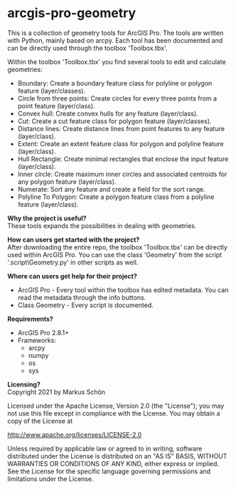 # arcgis-pro-geometry
This is a collection of geometry tools for ArcGIS Pro. The tools are written with Python, mainly based on arcpy. Each tool has been documented and can be directly used through the toolbox 'Toolbox.tbx'.


Within the toolbox 'Toolbox.tbx' you find several tools to edit and calculate geometries:
- Boundary: Create a boundary feature class for polyline or polygon feature (layer/classes).
- Circle from three points: Create circles for every three points from a point feature (layer/class).
- Convex hull: Create convex hulls for any feature (layer/class).
- Cut: Create a cut feature class for polygon feature (layer/classes).
- Distance lines: Create distance lines from point features to any feature (layer/class).
- Extent: Create an extent feature class for polygon and polyline feature (layer/class).
- Hull Rectangle: Create minimal rectangles that enclose the input feature (layer/class).
- Inner circle: Create maximum inner circles and associated centroids for any polygon feature (layer/class).
- Numerate: Sort any feature and create a field for the sort range.
- Polyline To Polygon: Create a polygon feature class from a polyline feature (layer/class).


**Why the project is useful?**<br>
These tools expands the possibilities in dealing with geometries.


**How can users get started with the project?**<br>
After downloading the entire repo, the toolbox 'Toolbox.tbx' can be directly used within ArcGIS Pro.
You can use the class 'Geometry' from the script '.script\Geometry.py' in other scripts as well.


**Where can users get help for their project?**<br>
- ArcGIS Pro - Every tool within the toolbox has edited metadata. You can read the metadata through the info buttons.
- Class Geometry - Every script is documented.


**Requirements?**<br>
- ArcGIS Pro 2.8.1+
- Frameworks:
    - arcpy
    - numpy
    - os
    - sys


**Licensing?**<br>
Copyright 2021 by Markus Schön

Licensed under the Apache License, Version 2.0 (the "License");
you may not use this file except in compliance with the License.
You may obtain a copy of the License at

   http://www.apache.org/licenses/LICENSE-2.0

Unless required by applicable law or agreed to in writing, software
distributed under the License is distributed on an "AS IS" BASIS,
WITHOUT WARRANTIES OR CONDITIONS OF ANY KIND, either express or implied.
See the License for the specific language governing permissions and
limitations under the License.
